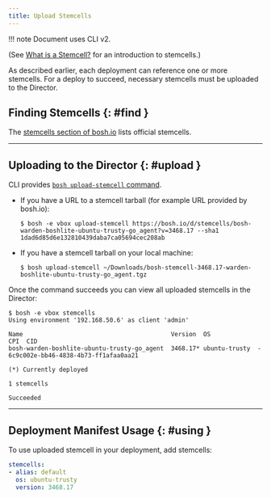 ```yaml
---
title: Upload Stemcells
---
```


!!! note
    Document uses CLI v2.

(See [What is a Stemcell?](stemcell.md) for an introduction to stemcells.)

As described earlier, each deployment can reference one or more stemcells. For a deploy to succeed, necessary stemcells must be uploaded to the Director.

## Finding Stemcells {: #find }

The [stemcells section of bosh.io](http://bosh.io/stemcells) lists official stemcells.

---
## Uploading to the Director {: #upload }

CLI provides [`bosh upload-stemcell` command](cli-v2.md#upload-stemcell).

- If you have a URL to a stemcell tarball (for example URL provided by bosh.io):

    ```shell
    $ bosh -e vbox upload-stemcell https://bosh.io/d/stemcells/bosh-warden-boshlite-ubuntu-trusty-go_agent?v=3468.17 --sha1 1dad6d85d6e132810439daba7ca05694cec208ab
    ```

- If you have a stemcell tarball on your local machine:

    ```shell
    $ bosh upload-stemcell ~/Downloads/bosh-stemcell-3468.17-warden-boshlite-ubuntu-trusty-go_agent.tgz
    ```

Once the command succeeds you can view all uploaded stemcells in the Director:

```shell
$ bosh -e vbox stemcells
Using environment '192.168.50.6' as client 'admin'

Name                                         Version  OS             CPI  CID
bosh-warden-boshlite-ubuntu-trusty-go_agent  3468.17* ubuntu-trusty  -    6c9c002e-bb46-4838-4b73-ff1afaa0aa21

(*) Currently deployed

1 stemcells

Succeeded
```

---
## Deployment Manifest Usage {: #using }

To use uploaded stemcell in your deployment, add stemcells:

```yaml
stemcells:
- alias: default
  os: ubuntu-trusty
  version: 3468.17
```
